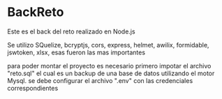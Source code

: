 # BackReto
Este es el back del reto realizado en Node.js

Se utilizo SQuelize, bcryptjs, cors, express, helmet, awilix, formidable, jswtoken, xlsx, esas fueron las mas importantes


para poder montar el proyecto es necesario primero impotar el archivo "reto.sql" el cual es un backup de una base de datos utilizando el motor Mysql.
se debe configurar el archivo ".env" con las credenciales correspondientes
